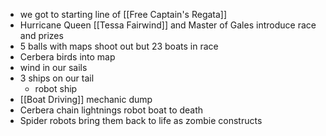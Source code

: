 - we got to starting line of [[Free Captain's Regata]]
- Hurricane Queen [[Tessa Fairwind]] and Master of Gales introduce race and prizes
- 5 balls with maps shoot out but 23 boats in race
- Cerbera birds into map
- wind in our sails
- 3 ships on our tail
	- robot ship
- [[Boat Driving]] mechanic dump
- Cerbera chain lightnings robot boat to death
- Spider robots bring them back to life as zombie constructs